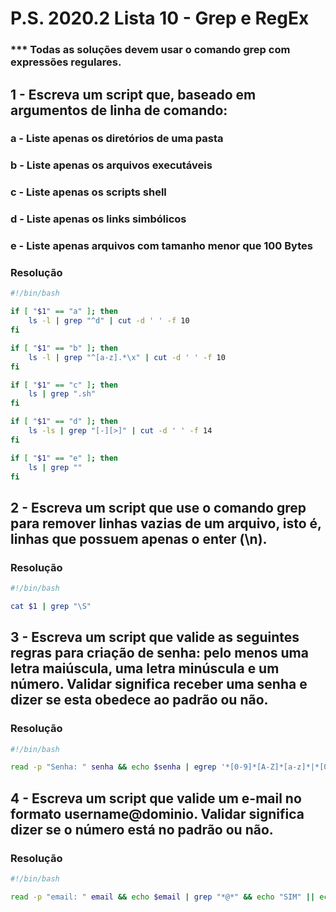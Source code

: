 # P.S. 2020.2 Lista 10 - Grep e RegEx

### *** Todas as soluções devem usar o comando grep com expressões regulares.

## 1 - Escreva um script que, baseado em argumentos de linha de comando:

### a - Liste apenas os diretórios de uma pasta
### b - Liste apenas os arquivos executáveis
### c - Liste apenas os scripts shell
### d - Liste apenas os links simbólicos
### e - Liste apenas arquivos com tamanho menor que 100 Bytes

### Resolução
~~~bash
#!/bin/bash

if [ "$1" == "a" ]; then
	ls -l | grep "^d" | cut -d ' ' -f 10
fi

if [ "$1" == "b" ]; then
	ls -l | grep "^[a-z].*\x" | cut -d ' ' -f 10
fi

if [ "$1" == "c" ]; then
	ls | grep ".sh"
fi

if [ "$1" == "d" ]; then
	ls -ls | grep "[-][>]" | cut -d ' ' -f 14 
fi

if [ "$1" == "e" ]; then
	ls | grep ""
fi
~~~

## 2 - Escreva um script que use o comando grep para remover linhas vazias de um arquivo, isto é, linhas que possuem apenas o enter (\n).

### Resolução
~~~bash
#!/bin/bash

cat $1 | grep "\S"
~~~

## 3 - Escreva um script que valide as seguintes regras para criação de senha: pelo menos uma letra maiúscula, uma letra minúscula e um número. Validar significa receber uma senha e dizer se esta obedece ao padrão ou não.

### Resolução
~~~bash
#!/bin/bash

read -p "Senha: " senha && echo $senha | egrep '*[0-9]*[A-Z]*[a-z]*|*[0-9]*[a-z]*[A-Z]*|*[A-Z]*[a-a]*[0-9]*|*[a-z]*[A-Z]*[0-9]*' && echo "SIM" || echo "NÃO"
~~~

## 4 - Escreva um script que valide um e-mail no formato username@dominio. Validar significa dizer se o número está no padrão ou não.

### Resolução
~~~bash
#!/bin/bash

read -p "email: " email && echo $email | grep "*@*" && echo "SIM" || echo "NÃO"
~~~
